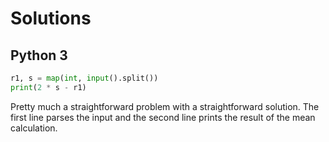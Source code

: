 # Solutions

## Python 3

```python
r1, s = map(int, input().split())
print(2 * s - r1)
```

Pretty much a straightforward problem with a straightforward solution. The first line parses the input and the second line prints the result of the mean calculation.